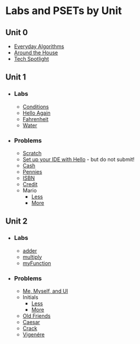 # Labs and PSETs by Unit

## Unit 0

- [Everyday Algorithms](https://docs.cs50.net/2018/ap/problems/algorithms/algorithms.html)
- [Around the House](https://docs.cs50.net/2018/ap/problems/house/house.html)
- [Tech Spotlight](http://docs.cs50.net/2018/ap/problems/tech/tech.html)

## Unit 1

- ### Labs
  - [Conditions](https://lab.cs50.io/Candib80/cs50labs/c/conditions/)
  - [Hello Again](https://lab.cs50.io/Candib80/cs50labs/c/helloagain/)
  - [Fahrenheit](https://lab.cs50.io/Candib80/cs50labs/c/fahrenheit/)
  - [Water](https://lab.cs50.io/Candib80/cs50labs/c/water/)

- ### Problems
  - [Scratch](http://docs.cs50.net/2018/ap/problems/scratch/scratch.html)
  - [Set up your IDE with Hello](https://docs.cs50.net/2018/ap/problems/hello/hello.html#getting-started) - but do not submit!
  - [Cash](https://docs.cs50.net/2018/ap/problems/cash/cash.html)
  - [Pennies](https://docs.cs50.net/2018/ap/problems/pennies/pennies.html)
  - [ISBN](https://docs.cs50.net/2018/ap/problems/isbn/isbn.html)
  - [Credit](https://docs.cs50.net/2018/ap/problems/credit/credit.html)
  - Mario
    - [Less](https://docs.cs50.net/2018/ap/problems/mario/less/mario.html)
    - [More](https://docs.cs50.net/2018/ap/problems/mario/more/mario.html)

## Unit 2    
- ### Labs
  - [adder](https://lab.cs50.io/Candib80/cs50labs/c/adder)
  - [multiply](https://lab.cs50.io/Candib80/cs50labs/c/mult)
  - [myFunction](https://lab.cs50.io/Candib80/cs50labs/c/myFunction)

- ### Problems
  - [Me, Myself, and UI](https://docs.cs50.net/2018/ap/problems/ui/ui.html)
  - Initials
    - [Less](http://docs.cs50.net/2018/ap/problems/initials/less/initials.html)
    - [More](http://docs.cs50.net/2018/ap/problems/initials/more/initials.html)
  - [Old Friends](https://docs.cs50.net/2018/ap/problems/friends/friends.html)
  - [Caesar](http://docs.cs50.net/2018/ap/problems/caesar/caesar.html)
  - [Crack](https://docs.cs50.net/2018/ap/problems/crack/crack.html)
  - [Vigenére](https://docs.cs50.net/2018/ap/problems/vigenere/vigenere.html)
